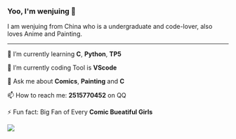 ### Yoo, I'm wenjuing 👋
I am wenjuing from China who is a undergraduate and code-lover, also loves Anime and Painting.
<hr/>

🌱 I’m currently learning **C**, **Python**, **TP5**

🔭 I’m currently coding Tool is **VScode**

💬 Ask me about **Comics**, **Painting** and **C**

📫 How to reach me: **2515770452** on QQ

⚡ Fun fact: Big Fan of Every **Comic Bueatiful Girls**


![](https://github.com/wenjuing/game/blob/master/sleepgril.jpg)
